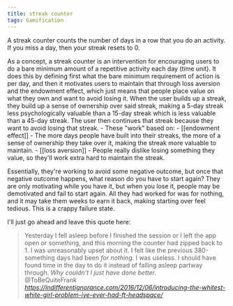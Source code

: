 ```yaml
---
title: streak counter
tags: Gamification
---
```

A streak counter counts the number of days in a row that you do an activity.  If you miss a day, then your streak resets to 0.

As a concept, a streak counter is an intervention for encouraging users to do a bare minimum amount of a repetitive activity each day (time unit). It does this by defining first what the bare minimum requirement of action is per day, and then it motivates users to maintain that through loss aversion and the endowment effect, which just means that people place value on what they own and want to avoid losing it. When the user builds up a streak, they build up a sense of ownership over said streak, making a 5-day streak less psychologically valuable than a 15-day streak which is less valuable than a 45-day streak. The user then continues that streak because they want to avoid losing that streak.
    - These "work" based on:
        - [[endowment effect]]
            - The more days people have built into their streaks, the more of a sense of ownership they take over it, making the streak more valuable to maintain.
        - [[loss aversion]]
            - People really dislike losing something they value, so they'll work extra hard to maintain the streak.
			
Essentially, they're working to avoid some negative outcome, but once that negative outcome happens, what reason do you have to start again? They are only motivating while you have it, but when you lose it, people may be demotivated and fail to start again. All they had worked for was for nothing, and it may take them weeks to earn it back, making starting over feel tedious. This is a crappy failure state.

I'll just go ahead and leave this quote here:

<blockquote class="quoteback" darkmode="" data-title="Introducing%20the%20Whitest%20White%20Girl%20Problem%20I%E2%80%99ve%20Ever%20Had%2C%20ft.%20Headspace" data-author="@ToBeQuiteFrank" cite="https://indifferentignorance.com/2016/12/06/introducing-the-whitest-white-girl-problem-ive-ever-had-ft-headspace/">
Yesterday I fell asleep before I finished the session or I left the app open or something, and this morning the counter had zipped back to 1. I was unreasonably upset&nbsp;about it. I felt like the previous 380-something days had been <em>for nothing</em>. I was useless. I should have found time in the day to do it instead of falling asleep partway through. <em>Why couldn’t I just have done better.</em>
<footer>@ToBeQuiteFrank<cite> <a href="https://indifferentignorance.com/2016/12/06/introducing-the-whitest-white-girl-problem-ive-ever-had-ft-headspace/">https://indifferentignorance.com/2016/12/06/introducing-the-whitest-white-girl-problem-ive-ever-had-ft-headspace/</a></cite></footer>
</blockquote><script note="" src="https://cdn.jsdelivr.net/gh/Blogger-Peer-Review/quotebacks@1/quoteback.js"></script>

